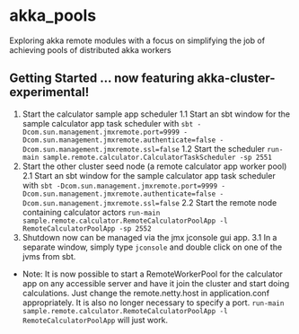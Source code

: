 akka_pools
==========

Exploring akka remote modules with a focus on simplifying the job of achieving pools of distributed akka workers

## Getting Started ... now featuring akka-cluster-experimental!
1. Start the calculator sample app scheduler
  1.1 Start an sbt window for the sample calculator app task scheduler with ```sbt -Dcom.sun.management.jmxremote.port=9999 -Dcom.sun.management.jmxremote.authenticate=false -Dcom.sun.management.jmxremote.ssl=false```
  1.2 Start the scheduler ```run-main sample.remote.calculator.CalculatorTaskScheduler -sp 2551```
2. Start the other cluster seed node (a remote calculator app worker pool)
  2.1 Start an sbt window for the sample calculator app task scheduler with ```sbt -Dcom.sun.management.jmxremote.port=9999 -Dcom.sun.management.jmxremote.authenticate=false -Dcom.sun.management.jmxremote.ssl=false```
  2.2 Start the remote node containing calculator actors ```run-main sample.remote.calculator.RemoteCalculatorPoolApp -l RemoteCalculatorPoolApp -sp 2552```
3. Shutdown now can be managed via the jmx jconsole gui app.
  3.1 In a separate window, simply type ```jconsole``` and double click on one of the jvms from sbt.

* Note: It is now possible to start a RemoteWorkerPool for the calculator app on any accessible server and have it join the cluster and start doing calculations.  Just change the remote.netty.host in application.conf appropriately.  It is also no longer necessary to specify a port. ```run-main sample.remote.calculator.RemoteCalculatorPoolApp -l RemoteCalculatorPoolApp``` will just work.
